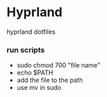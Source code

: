 # Hyprland
hyprland dotfiles

### run scripts
- sudo chmod 700 "file name"
- echo $PATH
- add the file to the path
- use mv in sudo


